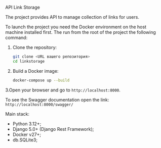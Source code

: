 API Link Storage

The project provides API to manage collection of links for users.

To launch the project you need the Docker environment on the host machine installed first. The run from the root of the project the following command:

1. Clone the repository:
    ```bash
    git clone <URL вашего репозитория>
    cd linkstorage
    ```

2. Build a Docker image:
    ```bash
    docker-compose up --build
    ```

3.Open your browser and go to `http://localhost:8000`.

To see the Swagger documentation open the link: `http://localhost:8000/swagger/`

Main stack:
- Python 3.12+;
- Django 5.0+ (Django Rest Framework);
- Docker v27+;
- db.SQLite3;